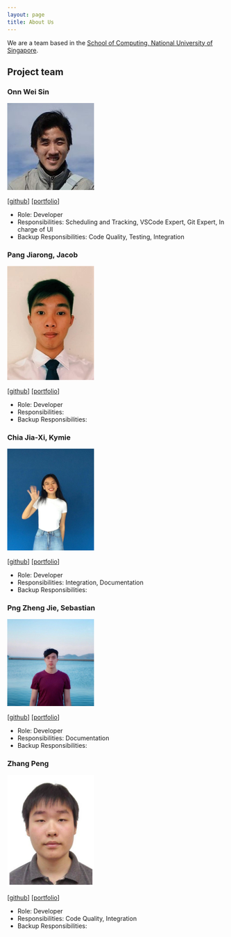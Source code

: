 ```yaml
---
layout: page
title: About Us
---
```


We are a team based in the [School of Computing, National University of Singapore](http://www.comp.nus.edu.sg).

## Project team

### Onn Wei Sin

<img src="images/onnwards.png" width="200px">

[[github](http://github.com/onnwards)]
[[portfolio](team/onnwards.md)]

* Role: Developer
* Responsibilities: Scheduling and Tracking, VSCode Expert, Git Expert, In charge of UI
* Backup Responsibilities: Code Quality, Testing, Integration

### Pang Jiarong, Jacob

<img src="images/jacob-pang.png" width="200px">

[[github](http://github.com/Jacob-Pang)]
[[portfolio](team/jacob-pang.md)]

* Role: Developer
* Responsibilities:
* Backup Responsibilities:

### Chia Jia-Xi, Kymie

<img src="images/kwmiw.png" width="200px">

[[github](http://github.com/kwmiw)]
[[portfolio](team/kwmiw.md)]

* Role: Developer
* Responsibilities: Integration, Documentation
* Backup Responsibilities:

### Png Zheng Jie, Sebastian

<img src="images/pngsebastian.png" width="200px">

[[github](https://github.com/pngsebastian)]
[[portfolio](team/pngsebastian.md)]

* Role: Developer
* Responsibilities: Documentation
* Backup Responsibilities:

### Zhang Peng

<img src="images/icytornado.png" width="200px">

[[github](https://github.com/icytornado)]
[[portfolio](team/icytornado.md)]

* Role: Developer
* Responsibilities: Code Quality, Integration
* Backup Responsibilities:
